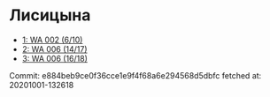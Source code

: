 # Лисицына
- [1: WA 002 (6/10)](1.md)
- [2: WA 006 (14/17)](2.md)
- [3: WA 006 (16/18)](3.md)

Commit: e884beb9ce0f36cce1e9f4f68a6e294568d5dbfc
 fetched at: 20201001-132618
